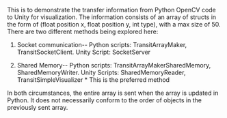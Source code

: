 This is to demonstrate the transfer information from Python OpenCV code to Unity for visualization.
The information consists of an array of structs in the form of (float position x, float position y, int type),
with a max size of 50.
There are two different methods being explored here:
1) Socket communication-- Python scripts: TransitArrayMaker, TransitSocketClient.
                          Unity Script: SocketServer
   
2) Shared Memory--        Python scripts: TransitArrayMakerSharedMemory, SharedMemoryWriter.
                          Unity Scripts: SharedMemoryReader, TransitSimpleVisualizer
                          * This is the preferred method
   
In both circumstances, the entire array is sent when the array is updated in Python. It does not necessarily conform 
to the order of objects in the previously sent array.
